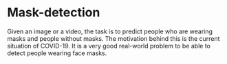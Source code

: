 # Mask-detection

Given an image or a video, the task is to predict people who are wearing masks and people without masks. The motivation behind this is the current situation of COVID-19. It is a very good real-world problem to be able to detect people wearing face masks.
